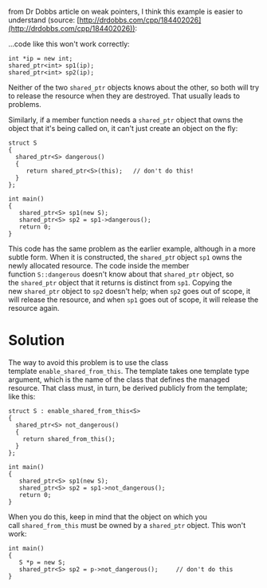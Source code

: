 from Dr Dobbs article on weak pointers, I think this example is easier to understand (source: [http://drdobbs.com/cpp/184402026](http://drdobbs.com/cpp/184402026)):

...code like this won't work correctly:

```
int *ip = new int;
shared_ptr<int> sp1(ip);
shared_ptr<int> sp2(ip);
```

Neither of the two `shared_ptr` objects knows about the other, so both will try to release the resource when they are destroyed. That usually leads to problems.

Similarly, if a member function needs a `shared_ptr` object that owns the object that it's being called on, it can't just create an object on the fly:

```
struct S
{
  shared_ptr<S> dangerous()
  {
     return shared_ptr<S>(this);   // don't do this!
  }
};

int main()
{
   shared_ptr<S> sp1(new S);
   shared_ptr<S> sp2 = sp1->dangerous();
   return 0;
}
```

This code has the same problem as the earlier example, although in a more subtle form. When it is constructed, the `shared_pt`r object `sp1` owns the newly allocated resource. The code inside the member function `S::dangerous` doesn't know about that `shared_ptr` object, so the `shared_ptr` object that it returns is distinct from `sp1`. Copying the new `shared_ptr` object to `sp2` doesn't help; when `sp2` goes out of scope, it will release the resource, and when `sp1` goes out of scope, it will release the resource again.

# Solution

The way to avoid this problem is to use the class template `enable_shared_from_this`. The template takes one template type argument, which is the name of the class that defines the managed resource. That class must, in turn, be derived publicly from the template; like this:

```
struct S : enable_shared_from_this<S>
{
  shared_ptr<S> not_dangerous()
  {
    return shared_from_this();
  }
};

int main()
{
   shared_ptr<S> sp1(new S);
   shared_ptr<S> sp2 = sp1->not_dangerous();
   return 0;
}
```

When you do this, keep in mind that the object on which you call `shared_from_this` must be owned by a `shared_ptr` object. This won't work:

```
int main()
{
   S *p = new S;
   shared_ptr<S> sp2 = p->not_dangerous();     // don't do this
}
```